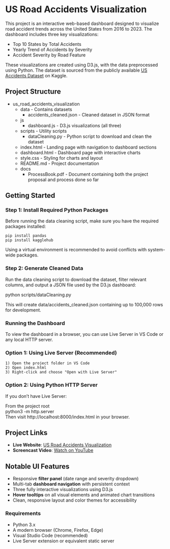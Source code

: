 # US Road Accidents Visualization


This project is an interactive web-based dashboard designed to visualize road accident trends across the United States from 2016 to 2023. The dashboard includes three key visualizations:

- Top 10 States by Total Accidents  
- Yearly Trend of Accidents by Severity  
- Accident Severity by Road Feature

These visualizations are created using D3.js, with the data preprocessed using Python. The dataset is sourced from the publicly available [US Accidents Dataset](https://www.kaggle.com/datasets/sobhanmoosavi/us-accidents) on Kaggle.

## Project Structure

- us_road_accidents_visualization
    - data - Contains datasets 
        - accidents_cleaned.json - Cleaned dataset in JSON format
    - js 
        - dashboard.js - D3.js visualizations (all three)
    - scripts - Utility scripts 
        - dataCleaning.py - Python script to download and clean the dataset
    - index.html - Landing page with navigation to dashboard sections
    - dashboard.html - Dashboard page with interactive charts
    - style.css - Styling for charts and layout
    - README.md - Project documentation
    - docs 
        - ProcessBook.pdf - Document containing both the project proposal and process done so far


## Getting Started

### Step 1: Install Required Python Packages

Before running the data cleaning script, make sure you have the required packages installed:


    pip install pandas 
    pip install kagglehub 

Using a virtual environment is recommended to avoid conflicts with system-wide packages.

### Step 2: Generate Cleaned Data
Run the data cleaning script to download the dataset, filter relevant columns, and output a JSON file used by the D3.js dashboard:

python scripts/dataCleaning.py <br>

This will create data/accidents_cleaned.json containing up to 100,000 rows for development.

### Running the Dashboard

To view the dashboard in a browser, you can use Live Server in VS Code or any local HTTP server.

### Option 1: Using Live Server (Recommended)
    1) Open the project folder in VS Code 
    2) Open index.html 
    3) Right-click and choose "Open with Live Server" 
### Option 2: Using Python HTTP Server 
If you don’t have Live Server:

From the project root <br>
python3 -m http.server <br>
Then visit http://localhost:8000/index.html in your browser. <br>

##  Project Links

- **Live Website**: [US Road Accidents Visualization](https://vishnu-vj.github.io/US_Road_Accidents_Visualization/index.html)
- **Screencast Video**: [Watch on YouTube](https://youtu.be/rbbCnAzQvYM)



## Notable UI Features

- Responsive **filter panel** (date range and severity dropdown)
- Multi-tab **dashboard navigation** with persistent context
- Three fully interactive visualizations using D3.js 
- **Hover tooltips** on all visual elements and animated chart transitions
- Clean, responsive layout and color themes for accessibility


### Requirements

- Python 3.x
- A modern browser (Chrome, Firefox, Edge)
- Visual Studio Code (recommended)
- Live Server extension or equivalent static server
